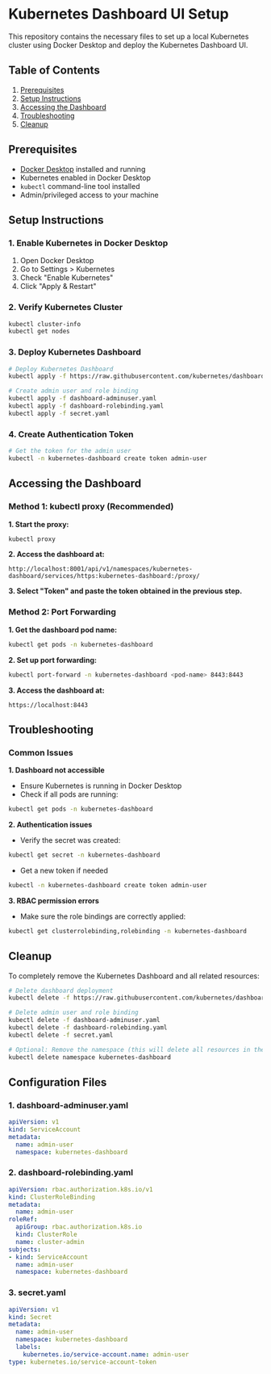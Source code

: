 # Kubernetes Dashboard UI Setup

This repository contains the necessary files to set up a local Kubernetes cluster using Docker Desktop and deploy the Kubernetes Dashboard UI.

## Table of Contents

1. [Prerequisites](#prerequisites)
2. [Setup Instructions](#setup-instructions)
3. [Accessing the Dashboard](#accessing-the-dashboard)
4. [Troubleshooting](#troubleshooting)
5. [Cleanup](#cleanup)

## Prerequisites

- [Docker Desktop](https://www.docker.com/products/docker-desktop) installed and running
- Kubernetes enabled in Docker Desktop
- `kubectl` command-line tool installed
- Admin/privileged access to your machine

## Setup Instructions

### 1. Enable Kubernetes in Docker Desktop

1. Open Docker Desktop
2. Go to Settings > Kubernetes
3. Check "Enable Kubernetes"
4. Click "Apply & Restart"

### 2. Verify Kubernetes Cluster

```bash
kubectl cluster-info
kubectl get nodes
```

### 3. Deploy Kubernetes Dashboard
```bash
# Deploy Kubernetes Dashboard
kubectl apply -f https://raw.githubusercontent.com/kubernetes/dashboard/v2.7.0/aio/deploy/recommended.yaml

# Create admin user and role binding
kubectl apply -f dashboard-adminuser.yaml
kubectl apply -f dashboard-rolebinding.yaml
kubectl apply -f secret.yaml
```

### 4. Create Authentication Token
```bash
# Get the token for the admin user
kubectl -n kubernetes-dashboard create token admin-user
```

## Accessing the Dashboard
### Method 1: kubectl proxy (Recommended)
**1. Start the proxy:**
```bash
kubectl proxy
```

**2. Access the dashboard at:**
```
http://localhost:8001/api/v1/namespaces/kubernetes-dashboard/services/https:kubernetes-dashboard:/proxy/
```
**3. Select "Token" and paste the token obtained in the previous step.**

### Method 2: Port Forwarding
**1. Get the dashboard pod name:**
```bash
kubectl get pods -n kubernetes-dashboard
```
**2. Set up port forwarding:**
```bash
kubectl port-forward -n kubernetes-dashboard <pod-name> 8443:8443
```
**3. Access the dashboard at:**
```
https://localhost:8443
```

## Troubleshooting
### Common Issues
**1. Dashboard not accessible**
- Ensure Kubernetes is running in Docker Desktop
- Check if all pods are running:
```bash
kubectl get pods -n kubernetes-dashboard
```
**2. Authentication issues**
- Verify the secret was created:
```bash
kubectl get secret -n kubernetes-dashboard
```
- Get a new token if needed
```bash
kubectl -n kubernetes-dashboard create token admin-user
```
**3. RBAC permission errors**
- Make sure the role bindings are correctly applied:
```bash
kubectl get clusterrolebinding,rolebinding -n kubernetes-dashboard
```

## Cleanup
To completely remove the Kubernetes Dashboard and all related resources:

```bash
# Delete dashboard deployment
kubectl delete -f https://raw.githubusercontent.com/kubernetes/dashboard/v2.7.0/aio/deploy/recommended.yaml

# Delete admin user and role binding
kubectl delete -f dashboard-adminuser.yaml
kubectl delete -f dashboard-rolebinding.yaml
kubectl delete -f secret.yaml

# Optional: Remove the namespace (this will delete all resources in the namespace)
kubectl delete namespace kubernetes-dashboard
```

## Configuration Files
### 1. dashboard-adminuser.yaml
```yaml
apiVersion: v1
kind: ServiceAccount
metadata:
  name: admin-user
  namespace: kubernetes-dashboard
```

### 2. dashboard-rolebinding.yaml
```yaml
apiVersion: rbac.authorization.k8s.io/v1
kind: ClusterRoleBinding
metadata:
  name: admin-user
roleRef:
  apiGroup: rbac.authorization.k8s.io
  kind: ClusterRole
  name: cluster-admin
subjects:
- kind: ServiceAccount
  name: admin-user
  namespace: kubernetes-dashboard
```
### 3. secret.yaml
```yaml
apiVersion: v1
kind: Secret
metadata:
  name: admin-user
  namespace: kubernetes-dashboard
  labels:
    kubernetes.io/service-account.name: admin-user
type: kubernetes.io/service-account-token
```
